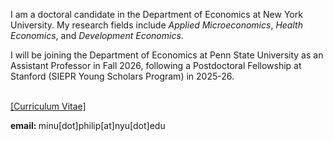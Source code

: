 
I am a doctoral candidate in the Department of Economics at New York University. <!--I will be joining the Department of Economics at Penn State University as an Assistant Professor.-->
My research fields include *Applied Microeconomics*, *Health Economics*, and *Development Economics*. 

I will be joining the Department of Economics at Penn State University as an Assistant Professor in Fall 2026, following a Postdoctoral Fellowship at Stanford (SIEPR Young Scholars Program) in 2025-26.

<br> <a href="Files/PhilipMinu_CV.pdf">[Curriculum Vitae]</a>
<br> 


<!--
<br> Click <a href="https://minu-philip.github.io/Research/">here </a> to view my research projects.





-->

<!--<br><a href="https://scholar.google.com/citations?user=yqwUdjkAAAAJ&hl=en">[Google Scholar]</a>
<br> -->

<!-- My broad research interests are in studying health and socio-economic choices/outcomes of individuals in developing countries, as well as the role of norms, identities, political economy or psychology in shaping them. -->
<p> <b> email: </b> minu[dot]philip[at]nyu[dot]edu </p>






